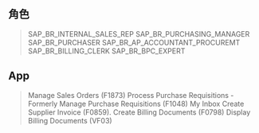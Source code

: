 ## 角色
> SAP_BR_INTERNAL_SALES_REP
> SAP_BR_PURCHASING_MANAGER
> SAP_BR_PURCHASER
> SAP_BR_AP_ACCOUNTANT_PROCUREMT
> SAP_BR_BILLING_CLERK
> SAP_BR_BPC_EXPERT
## App
> Manage Sales Orders (F1873)
> Process Purchase Requisitions - Formerly Manage Purchase Requisitions (F1048)
> My Inbox
> Create Supplier Invoice (F0859).
> Create Billing Documents (F0798)
> Display Billing Documents (VF03)